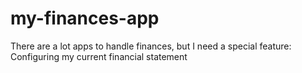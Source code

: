 # my-finances-app
There are a lot apps to handle finances, but I need a special feature: Configuring my current financial statement